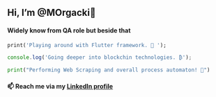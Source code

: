 ## Hi, I’m @MOrgacki👋
#### Widely know from QA role but beside that

```dart
print('Playing around with Flutter framework. 📱 ');
```
```javascript
console.log('Going deeper into blockchin technologies. ₿');
```
```python
print("Performing Web Scraping and overall process automaton! 🤖")
```
#### 📫  Reach me via my [LinkedIn profile](https://www.linkedin.com/in/marcin-orgacki/)
